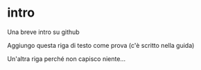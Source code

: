 # intro
Una breve intro su github

Aggiungo questa riga di testo come prova (c'è scritto nella guida)

Un'altra riga perché non capisco niente...
